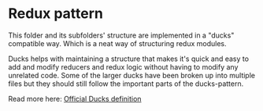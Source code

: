 # Redux pattern

This folder and its subfolders' structure are implemented in a "ducks"
compatible way. Which is a neat way of structuring redux modules.

Ducks helps with maintaining a structure that makes it's quick and easy to add
and modify reducers and redux logic without having to modify any unrelated
code. Some of the larger ducks have been broken up into multiple files but they
should still follow the important parts of the ducks-pattern.

Read more here: [Official Ducks definition](https://github.com/erikras/ducks-modular-redux)
